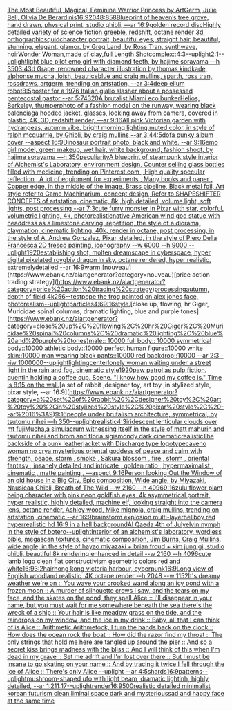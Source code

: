 [The Most Beautiful, Magical, Feminine Warrior Princess by ArtGerm, Julie Bell, Olivia De Berardinis](https://www.ebank.nz/aiartgenerator?category=The%20Most%20Beautiful%2C%20Magical%2C%20Feminine%20Warrior%20Princess%20by%20ArtGerm%2C%20Julie%20Bell%2C%20Olivia%20De%20Berardinis)[16:9](https://www.ebank.nz/aiartgenerator?category=16%3A9)[2048:858](https://www.ebank.nz/aiartgenerator?category=2048%3A858)[Blueprint of heaven’s tree grove, hand drawn, physical print, studio ghibli, —ar 16:9](https://www.ebank.nz/aiartgenerator?category=Blueprint%20of%20heaven%E2%80%99s%20tree%20grove%2C%20hand%20drawn%2C%20physical%20print%2C%20studio%20ghibli%2C%20%E2%80%94ar%2016%3A9)[golden record disc](https://www.ebank.nz/aiartgenerator?category=golden%20record%20disc)[Highly detailed variety of science fiction greeble, redshift, octane render 3d, orthographic](https://www.ebank.nz/aiartgenerator?category=Highly%20detailed%20variety%20of%20science%20fiction%20greeble%2C%20redshift%2C%20octane%20render%203d%2C%20orthographic)[squid](https://www.ebank.nz/aiartgenerator?category=squid)[character portrait, beautiful eyes, straight hair, beautiful, stunning, elegant, glamor, by Greg Land, by Ross Tran, synthwave, noir](https://www.ebank.nz/aiartgenerator?category=character%20portrait%2C%20beautiful%20eyes%2C%20straight%20hair%2C%20beautiful%2C%20stunning%2C%20elegant%2C%20glamor%2C%20by%20Greg%20Land%2C%20by%20Ross%20Tran%2C%20synthwave%2C%20noir)[Wonder Woman,made of clay,full Length Shot](https://www.ebank.nz/aiartgenerator?category=Wonder%20Woman%2Cmade%20of%20clay%2Cfull%20Length%20Shot)[complex::](https://www.ebank.nz/aiartgenerator?category=complex%3A%3A)[4:3](https://www.ebank.nz/aiartgenerator?category=4%3A3)[--uplight](https://www.ebank.nz/aiartgenerator?category=--uplight)[2:1](https://www.ebank.nz/aiartgenerator?category=2%3A1)[--uplight](https://www.ebank.nz/aiartgenerator?category=--uplight)[light blue pilot emo girl with diamond teeth, by hajime sorayama —h 350](https://www.ebank.nz/aiartgenerator?category=light%20blue%20pilot%20emo%20girl%20with%20diamond%20teeth%2C%20by%20hajime%20sorayama%20%E2%80%94h%20350)[3:4](https://www.ebank.nz/aiartgenerator?category=3%3A4)[3d Grape, renowned character illustration by thomas kindkade, alphonse mucha, loish, beatriceblue and craig mullins, sparth, ross tran, rossdraws, artgerm, trending on artstation, --ar 3:4](https://www.ebank.nz/aiartgenerator?category=3d%20Grape%2C%20renowned%20character%20illustration%20by%20thomas%20kindkade%2C%20alphonse%20mucha%2C%20loish%2C%20beatriceblue%20and%20craig%20mullins%2C%20sparth%2C%20ross%20tran%2C%20rossdraws%2C%20artgerm%2C%20trending%20on%20artstation%2C%20--ar%203%3A4)[deep ellum robot](https://www.ebank.nz/aiartgenerator?category=deep%20ellum%20robot)[8:5](https://www.ebank.nz/aiartgenerator?category=8%3A5)[poster for a 1976 Italian giallo slasher about a possessed pentecostal pastor --ar 5:7](https://www.ebank.nz/aiartgenerator?category=poster%20for%20a%201976%20Italian%20giallo%20slasher%20about%20a%20possessed%20pentecostal%20pastor%20--ar%205%3A7)[4320](https://www.ebank.nz/aiartgenerator?category=4320)[A brutalist Miami eco bunker](https://www.ebank.nz/aiartgenerator?category=A%20brutalist%20Miami%20eco%20bunker)[Helios, Berkeley, thumper](https://www.ebank.nz/aiartgenerator?category=Helios%2C%20Berkeley%2C%20thumper)[photo of a fashion model on the runway, wearing black balenciaga hooded jacket, glasses, looking away from camera, covered in plastic, 4K, 3D, redshift render, —ar 9:16](https://www.ebank.nz/aiartgenerator?category=photo%20of%20a%20fashion%20model%20on%20the%20runway%2C%20wearing%20black%20balenciaga%20hooded%20jacket%2C%20glasses%2C%20looking%20away%20from%20camera%2C%20covered%20in%20plastic%2C%204K%2C%203D%2C%20redshift%20render%2C%20%E2%80%94ar%209%3A16)[All pink Victorian garden with hydrangeas, autumn vibe, bright morning lighting,muted color, in style of ralph mcquarrie, by Ghibli, by craig mullins --ar 3:4](https://www.ebank.nz/aiartgenerator?category=All%20pink%20Victorian%20garden%20with%20hydrangeas%2C%20autumn%20vibe%2C%20bright%20morning%20lighting%2Cmuted%20color%2C%20in%20style%20of%20ralph%20mcquarrie%2C%20by%20Ghibli%2C%20by%20craig%20mullins%20--ar%203%3A4)[4:5](https://www.ebank.nz/aiartgenerator?category=4%3A5)[dof](https://www.ebank.nz/aiartgenerator?category=dof)[a punky album cover --aspect 16:9](https://www.ebank.nz/aiartgenerator?category=a%20punky%20album%20cover%20--aspect%2016%3A9)[Dinosaur portrait photo. black and white. --ar 9:16](https://www.ebank.nz/aiartgenerator?category=Dinosaur%20portrait%20photo.%20black%20and%20white.%20--ar%209%3A16)[emo girl model, green makeup, wet hair, white background, fashion shoot, by hajime sorayama —h 350](https://www.ebank.nz/aiartgenerator?category=emo%20girl%20model%2C%20green%20makeup%2C%20wet%20hair%2C%20white%20background%2C%20fashion%20shoot%2C%20by%20hajime%20sorayama%20%E2%80%94h%20350)[peculiarity](https://www.ebank.nz/aiartgenerator?category=peculiarity)[A blueprint of steampunk style interior of Alchemist's Laboratory,  environment  design, Counter selling glass bottles filled with medicine,  trending on Pinterest.com  , High quality specular reflection , A lot of equipment for experiments , Many books and paper ,  Copper  edge, in the middle of the image, Brass pipeline,  Black metal foil,  Art style refer to Game Machinarium.  concept design, Refer to SHAPESHIFTER CONCEPTS  of artstation, cinematic,  8k, high detailed,  volume light,  soft lights,  post processing    --ar 7:3](https://www.ebank.nz/aiartgenerator?category=A%20blueprint%20of%20steampunk%20style%20interior%20of%20Alchemist%27s%20Laboratory%2C%20%20environment%20%20design%2C%20Counter%20selling%20glass%20bottles%20filled%20with%20medicine%2C%20%20trending%20on%20Pinterest.com%20%20%2C%20High%20quality%20specular%20reflection%20%2C%20A%20lot%20of%20equipment%20for%20experiments%20%2C%20Many%20books%20and%20paper%20%2C%20%20Copper%20%20edge%2C%20in%20the%20middle%20of%20the%20image%2C%20Brass%20pipeline%2C%20%20Black%20metal%20foil%2C%20%20Art%20style%20refer%20to%20Game%20Machinarium.%20%20concept%20design%2C%20Refer%20to%20SHAPESHIFTER%20CONCEPTS%20%20of%20artstation%2C%20cinematic%2C%20%208k%2C%20high%20detailed%2C%20%20volume%20light%2C%20%20soft%20lights%2C%20%20post%20processing%20%20%20%20--ar%207%3A3)[cute furry monster in Pixar with star, colorful, volumetric lighting, 4k, photorealistic](https://www.ebank.nz/aiartgenerator?category=cute%20furry%20monster%20in%20Pixar%20with%20star%2C%20colorful%2C%20volumetric%20lighting%2C%204k%2C%20photorealistic)[native American wind god statue with headdress as a limestone carving, repetition, the style of a diorama, claymation, cinematic lighting, 40k, render in octane, post processing, in the style of A. Andrew Gonzalez, Pixar, detailed, in the style of Piero Della Francesca 2D fresco painting, iconography --w 6000 --h 9000 --uplight](https://www.ebank.nz/aiartgenerator?category=native%20American%20wind%20god%20statue%20with%20headdress%20as%20a%20limestone%20carving%2C%20repetition%2C%20the%20style%20of%20a%20diorama%2C%20claymation%2C%20cinematic%20lighting%2C%2040k%2C%20render%20in%20octane%2C%20post%20processing%2C%20in%20the%20style%20of%20A.%20Andrew%20Gonzalez%2C%20Pixar%2C%20detailed%2C%20in%20the%20style%20of%20Piero%20Della%20Francesca%202D%20fresco%20painting%2C%20iconography%20--w%206000%20--h%209000%20--uplight)[1920](https://www.ebank.nz/aiartgenerator?category=1920)[establishing shot, molten dreamscape in cyberspace, hyper digital pixelated roygbiv dragon in sky, octane rendered, hyper realistic,  extremelydetailed --ar 16:9](https://www.ebank.nz/aiartgenerator?category=establishing%20shot%2C%20molten%20dreamscape%20in%20cyberspace%2C%20hyper%20digital%20pixelated%20roygbiv%20dragon%20in%20sky%2C%20octane%20rendered%2C%20hyper%20realistic%2C%20%20extremelydetailed%20--ar%2016%3A9)[warm.](https://www.ebank.nz/aiartgenerator?category=warm.)[nouveau](https://www.ebank.nz/aiartgenerator?category=nouveau)[price action trading strategy](https://www.ebank.nz/aiartgenerator?category=price%20action%20trading%20strategy)[processing](https://www.ebank.nz/aiartgenerator?category=processing)[autumn, depth of field,4k](https://www.ebank.nz/aiartgenerator?category=autumn%2C%20depth%20of%20field%2C4k)[256](https://www.ebank.nz/aiartgenerator?category=256)[--test](https://www.ebank.nz/aiartgenerator?category=--test)[pepe the frog painted on alex jones face, photorealism](https://www.ebank.nz/aiartgenerator?category=pepe%20the%20frog%20painted%20on%20alex%20jones%20face%2C%20photorealism)[--uplight](https://www.ebank.nz/aiartgenerator?category=--uplight)[particles](https://www.ebank.nz/aiartgenerator?category=particles)[4:6](https://www.ebank.nz/aiartgenerator?category=4%3A6)[9:16](https://www.ebank.nz/aiartgenerator?category=9%3A16)[style.](https://www.ebank.nz/aiartgenerator?category=style.)[close up, flowing, hr Giger, Muricidae spinal columns, dramatic lighting, blue and purple tones](https://www.ebank.nz/aiartgenerator?category=close%20up%2C%20flowing%2C%20hr%20Giger%2C%20Muricidae%20spinal%20columns%2C%20dramatic%20lighting%2C%20blue%20and%20purple%20tones)[male:: 10000 full body:: 10000 symmetrical body::10000 athletic body::10000 perfect human figure::10000 white skin::10000 man wearing black pants::10000 red backdrop::10000 --ar 2:3 --iw 1000000](https://www.ebank.nz/aiartgenerator?category=male%3A%3A%2010000%20full%20body%3A%3A%2010000%20symmetrical%20body%3A%3A10000%20athletic%20body%3A%3A10000%20perfect%20human%20figure%3A%3A10000%20white%20skin%3A%3A10000%20man%20wearing%20black%20pants%3A%3A10000%20red%20backdrop%3A%3A10000%20--ar%202%3A3%20--iw%201000000)[--uplight](https://www.ebank.nz/aiartgenerator?category=--uplight)[lighting](https://www.ebank.nz/aiartgenerator?category=lighting)[center](https://www.ebank.nz/aiartgenerator?category=center)[lonely woman waiting under a street light in the rain and fog, cinematic style](https://www.ebank.nz/aiartgenerator?category=lonely%20woman%20waiting%20under%20a%20street%20light%20in%20the%20rain%20and%20fog%2C%20cinematic%20style)[1920](https://www.ebank.nz/aiartgenerator?category=1920)[paw patrol as pulp fiction. quentin holding a coffee cup. Scene. "I know how good my coffee is." Time is 8:15 on the wall.](https://www.ebank.nz/aiartgenerator?category=paw%20patrol%20as%20pulp%20fiction.%20quentin%20holding%20a%20coffee%20cup.%20Scene.%20%22I%20know%20how%20good%20my%20coffee%20is.%22%20Time%20is%208%3A15%20on%20the%20wall.)[a set of rabbit ,designer toy, art toy ,in stylized style, pixar style, --ar 16:9](https://www.ebank.nz/aiartgenerator?category=a%20set%20of%20rabbit%20%2Cdesigner%20toy%2C%20art%20toy%20%2Cin%20stylized%20style%2C%20pixar%20style%2C%20--ar%2016%3A9)[9:16](https://www.ebank.nz/aiartgenerator?category=9%3A16)[people under brutalism architecture, symmetrical, by tsutomu nihei —h 350](https://www.ebank.nz/aiartgenerator?category=people%20under%20brutalism%20architecture%2C%20symmetrical%2C%20by%20tsutomu%20nihei%20%E2%80%94h%20350)[--uplight](https://www.ebank.nz/aiartgenerator?category=--uplight)[realistic](https://www.ebank.nz/aiartgenerator?category=realistic)[4:3](https://www.ebank.nz/aiartgenerator?category=4%3A3)[iridescent lenticular clouds over mt fuji](https://www.ebank.nz/aiartgenerator?category=iridescent%20lenticular%20clouds%20over%20mt%20fuji)[Mucha,](https://www.ebank.nz/aiartgenerator?category=Mucha%2C)[a simulacrum witnessing itself in the style of matt mahurin and tsutomu nihei and brom and floria sigismondy dark cinematic](https://www.ebank.nz/aiartgenerator?category=a%20simulacrum%20witnessing%20itself%20in%20the%20style%20of%20matt%20mahurin%20and%20tsutomu%20nihei%20and%20brom%20and%20floria%20sigismondy%20dark%20cinematic)[realistic](https://www.ebank.nz/aiartgenerator?category=realistic)[The backside of a punk leatherjacket with Discharge type logotype](https://www.ebank.nz/aiartgenerator?category=The%20backside%20of%20a%20punk%20leatherjacket%20with%20Discharge%20type%20logotype)[cave](https://www.ebank.nz/aiartgenerator?category=cave)[no woman no cry](https://www.ebank.nz/aiartgenerator?category=no%20woman%20no%20cry)[a mysterious oriental goddess of peace and calm with strength, peace, storm , smoke , Sakura blossom , fire , storm ,  oriental fantasy ,  insanely detailed and intricate , golden ratio , hypermaximalist , cinematic , matte painting , —aspect 9:16](https://www.ebank.nz/aiartgenerator?category=a%20mysterious%20oriental%20goddess%20of%20peace%20and%20calm%20with%20strength%2C%20peace%2C%20storm%20%2C%20smoke%20%2C%20Sakura%20blossom%20%2C%20fire%20%2C%20storm%20%2C%20%20oriental%20fantasy%20%2C%20%20insanely%20detailed%20and%20intricate%20%2C%20golden%20ratio%20%2C%20hypermaximalist%20%2C%20cinematic%20%2C%20matte%20painting%20%2C%20%E2%80%94aspect%209%3A16)[Person looking Out the Window of an old house in a Big City, Epic composition, Wide angle, by Miyazaki, Nausicaa Ghibli, Breath of The Wild --w 2160  --h 4096](https://www.ebank.nz/aiartgenerator?category=Person%20looking%20Out%20the%20Window%20of%20an%20old%20house%20in%20a%20Big%20City%2C%20Epic%20composition%2C%20Wide%20angle%2C%20by%20Miyazaki%2C%20Nausicaa%20Ghibli%2C%20Breath%20of%20The%20Wild%20--w%202160%20%20--h%204096)[9:16](https://www.ebank.nz/aiartgenerator?category=9%3A16)[zulu flower plant being character with pink neon goldfish eyes, 4k asymmetrical portrait, hyper realistic, highly detailed, machine elf, looking straight into the camera lens, octane render, Ashley wood, Mike mignola, craig mullins, trending on artstation, cinematic --ar 16:9](https://www.ebank.nz/aiartgenerator?category=zulu%20flower%20plant%20being%20character%20with%20pink%20neon%20goldfish%20eyes%2C%204k%20asymmetrical%20portrait%2C%20hyper%20realistic%2C%20highly%20detailed%2C%20machine%20elf%2C%20looking%20straight%20into%20the%20camera%20lens%2C%20octane%20render%2C%20Ashley%20wood%2C%20Mike%20mignola%2C%20craig%20mullins%2C%20trending%20on%20artstation%2C%20cinematic%20--ar%2016%3A9)[brainstorm explosion multi-layer](https://www.ebank.nz/aiartgenerator?category=brainstorm%20explosion%20multi-layer)[hellboy red hyperrealistic hd 16:9 in a hell background](https://www.ebank.nz/aiartgenerator?category=hellboy%20red%20hyperrealistic%20hd%2016%3A9%20in%20a%20hell%20background)[Al Qaeda 4th of July](https://www.ebank.nz/aiartgenerator?category=Al%20Qaeda%204th%20of%20July)[elvin nymph in the style of botero](https://www.ebank.nz/aiartgenerator?category=elvin%20nymph%20in%20the%20style%20of%20botero)[--uplight](https://www.ebank.nz/aiartgenerator?category=--uplight)[Interior of an alchemist's laboratory, wordless bible, megascan textures, cinematic composition, Jim Burns, Craig Mullins, wide angle, in the style of hayao miyazaki + brian froud + kim jung gi, studio ghibli, beautiful 8k rendering enhanced in detail --w 2160  --h 4096](https://www.ebank.nz/aiartgenerator?category=Interior%20of%20an%20alchemist%27s%20laboratory%2C%20wordless%20bible%2C%20megascan%20textures%2C%20cinematic%20composition%2C%20Jim%20Burns%2C%20Craig%20Mullins%2C%20wide%20angle%2C%20in%20the%20style%20of%20hayao%20miyazaki%20%2B%20brian%20froud%20%2B%20kim%20jung%20gi%2C%20studio%20ghibli%2C%20beautiful%208k%20rendering%20enhanced%20in%20detail%20--w%202160%20%20--h%204096)[cute lamb logo clean flat constructivism geometric colors red and white](https://www.ebank.nz/aiartgenerator?category=cute%20lamb%20logo%20clean%20flat%20constructivism%20geometric%20colors%20red%20and%20white)[16:9](https://www.ebank.nz/aiartgenerator?category=16%3A9)[3:2](https://www.ebank.nz/aiartgenerator?category=3%3A2)[hair](https://www.ebank.nz/aiartgenerator?category=hair)[hong kong victoria harbour, cyberpunk](https://www.ebank.nz/aiartgenerator?category=hong%20kong%20victoria%20harbour%2C%20cyberpunk)[16:9](https://www.ebank.nz/aiartgenerator?category=16%3A9)[Long view of English woodland realistic, 4K octane render    --h 2048 --w 1152](https://www.ebank.nz/aiartgenerator?category=Long%20view%20of%20English%20woodland%20realistic%2C%204K%20octane%20render%20%20%20%20--h%202048%20--w%201152)[It's dreamy weather we're on :: You wave your crooked wand along an icy pond with a frozen moon :: A murder of silhouette crows I saw, and the tears on my face, and the skates on the pond, they spell Alice :: I'll disappear in your name, but you must wait for me somewhere beneath the sea there's the wreck of a ship :: Your hair is like meadow grass on the tide, and the raindrops on my window, and the ice in my drink :: Baby, all that I can think of is Alice :: Arithmetic Arithmetock, I turn the hands back on the clock :: How does the ocean rock the boat :: How did the razor find my throat :: The only strings that hold me here are tangled up around the pier :: And so a secret kiss brings madness with the bliss :: And I will think of this when I'm dead in my grave :: Set me adrift and I'm lost over there :: But I must be insane to go skating on your name :: And by tracing it twice I fell through the ice of Alice :: There's only Alice --uplight --ar 4:5](https://www.ebank.nz/aiartgenerator?category=It%27s%20dreamy%20weather%20we%27re%20on%20%3A%3A%20You%20wave%20your%20crooked%20wand%20along%20an%20icy%20pond%20with%20a%20frozen%20moon%20%3A%3A%20A%20murder%20of%20silhouette%20crows%20I%20saw%2C%20and%20the%20tears%20on%20my%20face%2C%20and%20the%20skates%20on%20the%20pond%2C%20they%20spell%20Alice%20%3A%3A%20I%27ll%20disappear%20in%20your%20name%2C%20but%20you%20must%20wait%20for%20me%20somewhere%20beneath%20the%20sea%20there%27s%20the%20wreck%20of%20a%20ship%20%3A%3A%20Your%20hair%20is%20like%20meadow%20grass%20on%20the%20tide%2C%20and%20the%20raindrops%20on%20my%20window%2C%20and%20the%20ice%20in%20my%20drink%20%3A%3A%20Baby%2C%20all%20that%20I%20can%20think%20of%20is%20Alice%20%3A%3A%20Arithmetic%20Arithmetock%2C%20I%20turn%20the%20hands%20back%20on%20the%20clock%20%3A%3A%20How%20does%20the%20ocean%20rock%20the%20boat%20%3A%3A%20How%20did%20the%20razor%20find%20my%20throat%20%3A%3A%20The%20only%20strings%20that%20hold%20me%20here%20are%20tangled%20up%20around%20the%20pier%20%3A%3A%20And%20so%20a%20secret%20kiss%20brings%20madness%20with%20the%20bliss%20%3A%3A%20And%20I%20will%20think%20of%20this%20when%20I%27m%20dead%20in%20my%20grave%20%3A%3A%20Set%20me%20adrift%20and%20I%27m%20lost%20over%20there%20%3A%3A%20But%20I%20must%20be%20insane%20to%20go%20skating%20on%20your%20name%20%3A%3A%20And%20by%20tracing%20it%20twice%20I%20fell%20through%20the%20ice%20of%20Alice%20%3A%3A%20There%27s%20only%20Alice%20--uplight%20--ar%204%3A5)[shards](https://www.ebank.nz/aiartgenerator?category=shards)[16:9](https://www.ebank.nz/aiartgenerator?category=16%3A9)[patterns](https://www.ebank.nz/aiartgenerator?category=patterns)[--uplight](https://www.ebank.nz/aiartgenerator?category=--uplight)[mushroom-shaped ufo with light beam, dramatic lightinh, highly detailed, --ar 1:2](https://www.ebank.nz/aiartgenerator?category=mushroom-shaped%20ufo%20with%20light%20beam%2C%20dramatic%20lightinh%2C%20highly%20detailed%2C%20--ar%201%3A2)[11:17](https://www.ebank.nz/aiartgenerator?category=11%3A17)[--uplight](https://www.ebank.nz/aiartgenerator?category=--uplight)[render](https://www.ebank.nz/aiartgenerator?category=render)[16:9](https://www.ebank.nz/aiartgenerator?category=16%3A9)[500](https://www.ebank.nz/aiartgenerator?category=500)[realistic detailed minimalist korean futurism clean liminal space dark and mysterious](https://www.ebank.nz/aiartgenerator?category=realistic%20detailed%20minimalist%20korean%20futurism%20clean%20liminal%20space%20dark%20and%20mysterious)[sad and happy face at the same time](https://www.ebank.nz/aiartgenerator?category=sad%20and%20happy%20face%20at%20the%20same%20time)